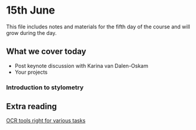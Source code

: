 # 15th June
This file includes notes and materials for the fifth day of the course and will grow during the day.
## What we cover today
* Post keynote discussion with Karina van Dalen-Oskam
* Your projects
### Introduction to stylometry


## Extra reading
[OCR tools right for various tasks](https://source.opennews.org/articles/so-many-ocr-options/)



